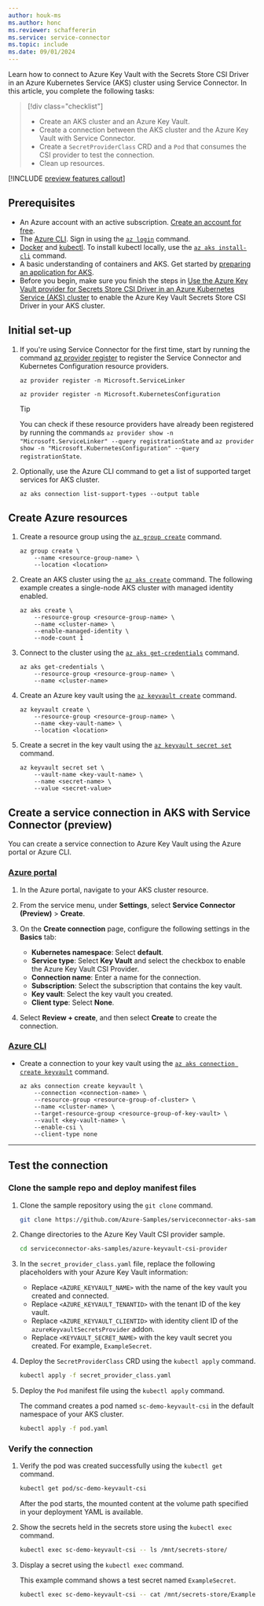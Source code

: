 ```yaml
---
author: houk-ms
ms.author: honc
ms.reviewer: schaffererin
ms.service: service-connector
ms.topic: include
ms.date: 09/01/2024
---
```


Learn how to connect to Azure Key Vault with the Secrets Store CSI Driver in an Azure Kubernetes Service (AKS) cluster using Service Connector. In this article, you complete the following tasks:

> [!div class="checklist"]
>
> * Create an AKS cluster and an Azure Key Vault.
> * Create a connection between the AKS cluster and the Azure Key Vault with Service Connector.
> * Create a `SecretProviderClass` CRD and a `Pod` that consumes the CSI provider to test the connection.
> * Clean up resources.

[!INCLUDE [preview features callout](~/reusable-content/ce-skilling/azure/includes/aks/includes/preview/preview-callout.md)]

## Prerequisites

* An Azure account with an active subscription. [Create an account for free](https://azure.microsoft.com/free/).
* The [Azure CLI](/cli/azure/install-azure-cli). Sign in using the [`az login`][az-login] command.
* [Docker](https://docs.docker.com/get-docker/) and [kubectl](https://kubernetes.io/docs/tasks/tools/). To install kubectl locally, use the [`az aks install-cli`][az-aks-install-cli] command.
* A basic understanding of containers and AKS. Get started by [preparing an application for AKS](/azure/aks/tutorial-kubernetes-prepare-app).
* Before you begin, make sure you finish the steps in [Use the Azure Key Vault provider for Secrets Store CSI Driver in an Azure Kubernetes Service (AKS) cluster](../../csi-secrets-store-driver.md) to enable the Azure Key Vault Secrets Store CSI Driver in your AKS cluster.

## Initial set-up

1. If you're using Service Connector for the first time, start by running the command [az provider register](/cli/azure/provider#az-provider-register) to register the Service Connector and Kubernetes Configuration resource providers.

   ```azurecli
   az provider register -n Microsoft.ServiceLinker
   ```
   ```azurecli
   az provider register -n Microsoft.KubernetesConfiguration
   ```

   > [!TIP]
   > You can check if these resource providers have already been registered by running the commands `az provider show -n "Microsoft.ServiceLinker" --query registrationState` and `az provider show -n "Microsoft.KubernetesConfiguration" --query registrationState`.

1. Optionally, use the Azure CLI command to get a list of supported target services for AKS cluster.

   ```azurecli
   az aks connection list-support-types --output table
   ```

## Create Azure resources

1. Create a resource group using the [`az group create`][az-group-create] command.

    ```azurecli-interactive
    az group create \
        --name <resource-group-name> \
        --location <location>
    ```

1. Create an AKS cluster using the [`az aks create`][az-aks-create] command. The following example creates a single-node AKS cluster with managed identity enabled.

    ```azurecli-interactive
    az aks create \
        --resource-group <resource-group-name> \
        --name <cluster-name> \
        --enable-managed-identity \
        --node-count 1
    ```

1. Connect to the cluster using the [`az aks get-credentials`][az-aks-get-credentials] command.

    ```azurecli-interactive
    az aks get-credentials \
        --resource-group <resource-group-name> \
        --name <cluster-name>
    ```

1. Create an Azure key vault using the [`az keyvault create`][az-keyvault-create] command.

    ```azurecli-interactive
    az keyvault create \
        --resource-group <resource-group-name> \  
        --name <key-vault-name> \
        --location <location>
    ```

1. Create a secret in the key vault using the [`az keyvault secret set`][az-keyvault-secret-set] command.

    ```azurecli-interactive
    az keyvault secret set \
        --vault-name <key-vault-name> \
        --name <secret-name> \
        --value <secret-value>
    ```

## Create a service connection in AKS with Service Connector (preview)

You can create a service connection to Azure Key Vault using the Azure portal or Azure CLI.

### [Azure portal](#tab/azure-portal)

1. In the Azure portal, navigate to your AKS cluster resource.
1. From the service menu, under **Settings**, select **Service Connector (Preview)** > **Create**.
1. On the **Create connection** page, configure the following settings in the **Basics** tab:

    * **Kubernetes namespace**: Select **default**.
    * **Service type**: Select **Key Vault** and select the checkbox to enable the Azure Key Vault CSI Provider.
    * **Connection name**: Enter a name for the connection.
    * **Subscription**: Select the subscription that contains the key vault.
    * **Key vault**: Select the key vault you created.
    * **Client type**: Select **None**.

1. Select **Review + create**, and then select **Create** to create the connection.

### [Azure CLI](#tab/azure-cli)

* Create a connection to your key vault using the [`az aks connection create keyvault`][az-aks-connection-create-keyvault] command.

    ```azurecli-interactive
    az aks connection create keyvault \
        --connection <connection-name> \
        --resource-group <resource-group-of-cluster> \
        --name <cluster-name> \
        --target-resource-group <resource-group-of-key-vault> \
        --vault <key-vault-name> \
        --enable-csi \
        --client-type none

---

## Test the connection

### Clone the sample repo and deploy manifest files

1. Clone the sample repository using the `git clone` command.

   ```bash
   git clone https://github.com/Azure-Samples/serviceconnector-aks-samples.git
   ```

1. Change directories to the Azure Key Vault CSI provider sample.

   ```bash
   cd serviceconnector-aks-samples/azure-keyvault-csi-provider
   ```

1. In the `secret_provider_class.yaml` file, replace the following placeholders with your Azure Key Vault information:

   * Replace `<AZURE_KEYVAULT_NAME>` with the name of the key vault you created and connected.
   * Replace `<AZURE_KEYVAULT_TENANTID>` with the tenant ID of the key vault.
   * Replace `<AZURE_KEYVAULT_CLIENTID>` with identity client ID of the `azureKeyvaultSecretsProvider` addon.
   * Replace `<KEYVAULT_SECRET_NAME>` with the key vault secret you created. For example, `ExampleSecret`.

1. Deploy the `SecretProviderClass` CRD using the `kubectl apply` command.

   ```bash
   kubectl apply -f secret_provider_class.yaml
   ```

1. Deploy the `Pod` manifest file using the `kubectl apply` command.

    The command creates a pod named `sc-demo-keyvault-csi` in the default namespace of your AKS cluster.

   ```bash
   kubectl apply -f pod.yaml
   ```

### Verify the connection

1. Verify the pod was created successfully using the `kubectl get` command.

   ```bash
   kubectl get pod/sc-demo-keyvault-csi
   ```

    After the pod starts, the mounted content at the volume path specified in your deployment YAML is available.

1. Show the secrets held in the secrets store using the `kubectl exec` command.

   ```bash
   kubectl exec sc-demo-keyvault-csi -- ls /mnt/secrets-store/
   ```

1. Display a secret using the `kubectl exec` command.

    This example command shows a test secret named `ExampleSecret`.

   ```bash
   kubectl exec sc-demo-keyvault-csi -- cat /mnt/secrets-store/ExampleSecret
   ```

<!-- LINKS -->
[az-group-create]: /cli/azure/group#az_group_create
[az-aks-create]: /cli/azure/aks#az_aks_create
[az-aks-get-credentials]: /cli/azure/aks#az_aks_get_credentials
[az-keyvault-create]: /cli/azure/keyvault#az_keyvault_create
[az-keyvault-secret-set]: /cli/azure/keyvault/secret#az_keyvault_secret_set
[az-aks-connection-create-keyvault]: /cli/azure/aks/connection/create#az_aks_connection_create_keyvault
[az-login]: /cli/azure/reference-index#az_login
[az-aks-install-cli]: /cli/azure/aks#az_aks_install_cli
